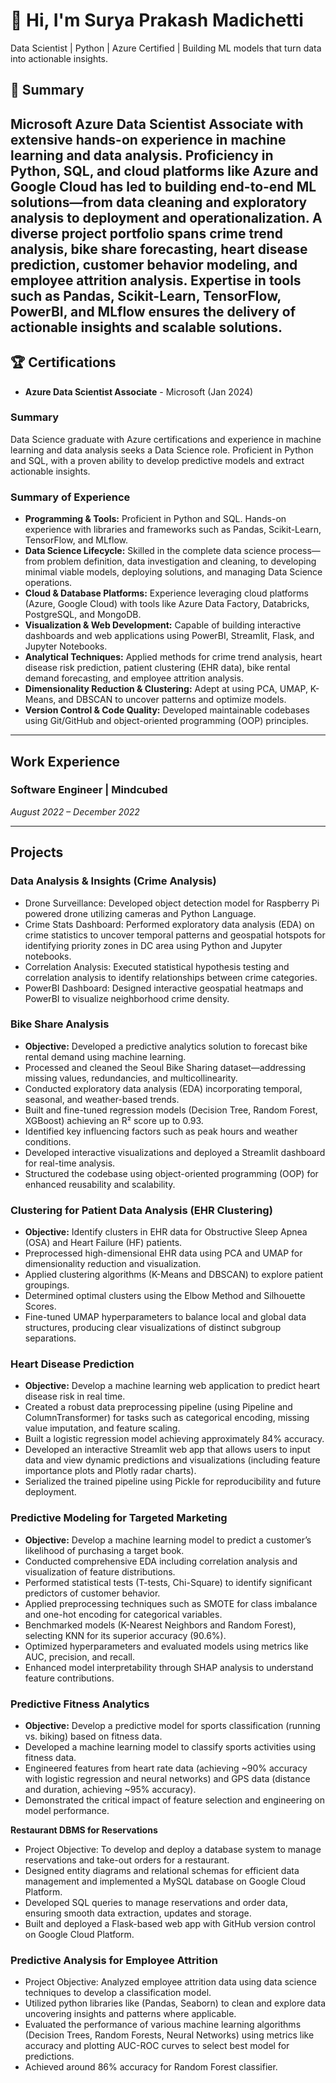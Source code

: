 # 👋 Hi, I'm Surya Prakash Madichetti
Data Scientist | Python | Azure Certified | Building ML models that turn data into actionable insights.

## 📌 Summary  
Microsoft Azure Data Scientist Associate with extensive hands-on experience in machine learning and data analysis. Proficiency in Python, SQL, and cloud platforms like Azure and Google Cloud has led to building end-to-end ML solutions—from data cleaning and exploratory analysis to deployment and operationalization. A diverse project portfolio spans crime trend analysis, bike share forecasting, heart disease prediction, customer behavior modeling, and employee attrition analysis. Expertise in tools such as Pandas, Scikit-Learn, TensorFlow, PowerBI, and MLflow ensures the delivery of actionable insights and scalable solutions.
---

## 🏆 Certifications  
- **Azure Data Scientist Associate** - Microsoft (Jan 2024)  

### Summary
Data Science graduate with Azure certifications and experience in machine learning and data analysis seeks a Data Science role. Proficient in Python and SQL, with a proven ability to develop predictive models and extract actionable insights.

### Summary of Experience
- **Programming & Tools:** Proficient in Python and SQL. Hands-on experience with libraries and frameworks such as Pandas, Scikit-Learn, TensorFlow, and MLflow.
- **Data Science Lifecycle:** Skilled in the complete data science process—from problem definition, data investigation and cleaning, to developing minimal viable models, deploying solutions, and managing Data Science operations.
- **Cloud & Database Platforms:** Experience leveraging cloud platforms (Azure, Google Cloud) with tools like Azure Data Factory, Databricks, PostgreSQL, and MongoDB.
- **Visualization & Web Development:** Capable of building interactive dashboards and web applications using PowerBI, Streamlit, Flask, and Jupyter Notebooks.
- **Analytical Techniques:** Applied methods for crime trend analysis, heart disease risk prediction, patient clustering (EHR data), bike rental demand forecasting, and employee attrition analysis.
- **Dimensionality Reduction & Clustering:** Adept at using PCA, UMAP, K-Means, and DBSCAN to uncover patterns and optimize models.
- **Version Control & Code Quality:** Developed maintainable codebases using Git/GitHub and object-oriented programming (OOP) principles.

---

## Work Experience

### Software Engineer | Mindcubed  
*August 2022 – December 2022*

---

## Projects

### Data Analysis & Insights (Crime Analysis)
- Drone Surveillance: Developed object detection model for Raspberry Pi powered drone utilizing cameras and Python Language.
- Crime Stats Dashboard: Performed exploratory data analysis (EDA) on crime statistics to uncover temporal patterns and geospatial hotspots for identifying priority zones in DC area using Python and Jupyter notebooks.
- Correlation Analysis: Executed statistical hypothesis testing and correlation analysis to identify relationships between crime categories.
- PowerBI Dashboard: Designed interactive geospatial heatmaps and PowerBI to visualize neighborhood crime density.

### Bike Share Analysis
- **Objective:** Developed a predictive analytics solution to forecast bike rental demand using machine learning.
- Processed and cleaned the Seoul Bike Sharing dataset—addressing missing values, redundancies, and multicollinearity.
- Conducted exploratory data analysis (EDA) incorporating temporal, seasonal, and weather-based trends.
- Built and fine-tuned regression models (Decision Tree, Random Forest, XGBoost) achieving an R² score up to 0.93.
- Identified key influencing factors such as peak hours and weather conditions.
- Developed interactive visualizations and deployed a Streamlit dashboard for real-time analysis.
- Structured the codebase using object-oriented programming (OOP) for enhanced reusability and scalability.

### Clustering for Patient Data Analysis (EHR Clustering)
- **Objective:** Identify clusters in EHR data for Obstructive Sleep Apnea (OSA) and Heart Failure (HF) patients.
- Preprocessed high-dimensional EHR data using PCA and UMAP for dimensionality reduction and visualization.
- Applied clustering algorithms (K-Means and DBSCAN) to explore patient groupings.
- Determined optimal clusters using the Elbow Method and Silhouette Scores.
- Fine-tuned UMAP hyperparameters to balance local and global data structures, producing clear visualizations of distinct subgroup separations.

### Heart Disease Prediction
- **Objective:** Develop a machine learning web application to predict heart disease risk in real time.
- Created a robust data preprocessing pipeline (using Pipeline and ColumnTransformer) for tasks such as categorical encoding, missing value imputation, and feature scaling.
- Built a logistic regression model achieving approximately 84% accuracy.
- Developed an interactive Streamlit web app that allows users to input data and view dynamic predictions and visualizations (including feature importance plots and Plotly radar charts).
- Serialized the trained pipeline using Pickle for reproducibility and future deployment.

### Predictive Modeling for Targeted Marketing
- **Objective:** Develop a machine learning model to predict a customer’s likelihood of purchasing a target book.
- Conducted comprehensive EDA including correlation analysis and visualization of feature distributions.
- Performed statistical tests (T-tests, Chi-Square) to identify significant predictors of customer behavior.
- Applied preprocessing techniques such as SMOTE for class imbalance and one-hot encoding for categorical variables.
- Benchmarked models (K-Nearest Neighbors and Random Forest), selecting KNN for its superior accuracy (90.6%).
- Optimized hyperparameters and evaluated models using metrics like AUC, precision, and recall.
- Enhanced model interpretability through SHAP analysis to understand feature contributions.

### Predictive Fitness Analytics 
- **Objective:** Develop a predictive model for sports classification (running vs. biking) based on fitness data.
- Developed a machine learning model to classify sports activities using fitness data.
- Engineered features from heart rate data (achieving ~90% accuracy with logistic regression and neural networks) and GPS data (distance and duration, achieving ~95% accuracy).
- Demonstrated the critical impact of feature selection and engineering on model performance.

**Restaurant DBMS for Reservations** 
- Project Objective: To develop and deploy a database system to manage reservations and take-out orders for a restaurant.  
- Designed entity diagrams and relational schemas for efficient data management and implemented a MySQL database on Google Cloud Platform. 
- Developed SQL queries to manage reservations and order data, ensuring smooth data extraction, updates and storage. 
- Built and deployed a Flask-based web app with GitHub version control on Google Cloud Platform. 

### Predictive Analysis for Employee Attrition
- Project Objective: Analyzed employee attrition data using data science techniques to develop a classification model.  
- Utilized python libraries like (Pandas, Seaborn) to clean and explore data uncovering insights and patterns where applicable. 
- Evaluated the performance of various machine learning algorithms (Decision Trees, Random Forests, Neural Networks) using metrics like accuracy and plotting AUC-ROC curves to select best model for predictions. 
- Achieved around 86% accuracy for Random Forest classifier. 
